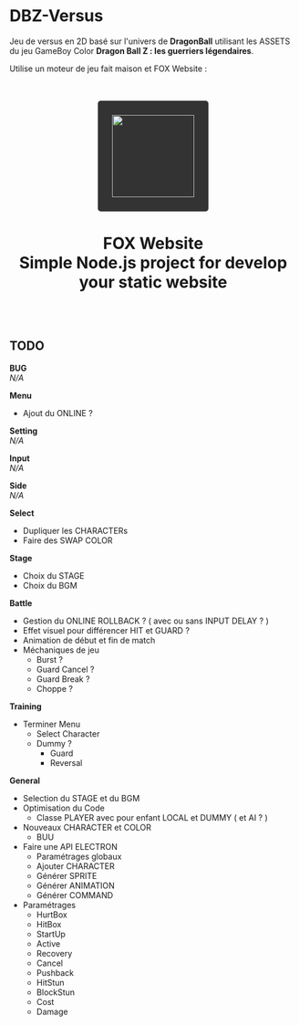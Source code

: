 # DBZ-Versus

Jeu de versus en 2D basé sur l'univers de __DragonBall__ utilisant les ASSETS du jeu GameBoy Color __Dragon Ball Z : les guerriers légendaires__.

Utilise un moteur de jeu fait maison et FOX Website :

<br/>
<br/>
<div align="center">
    <a href="https://fox-website.netlify.app" target="_blank">
        <img style="background-color: #333; padding: 25px; border-radius: 5px;" height="144" width="144" src="https://fox-website.netlify.app/assets/favicons/android-chrome-144x144.png">
    </a>
</div>
<div align="center">
    <h1>
        FOX Website<br/>
        Simple Node.js project for develop<br/>
        your static website
    </h1>
</div>
<br/>
<br/>

## TODO
__BUG__
<br/>*N/A*

__Menu__
* Ajout du ONLINE ?

__Setting__
<br/>*N/A*

__Input__
<br/>*N/A*

__Side__
<br/>*N/A*

__Select__
* Dupliquer les CHARACTERs
* Faire des SWAP COLOR

__Stage__
* Choix du STAGE
* Choix du BGM

__Battle__
* Gestion du ONLINE ROLLBACK ? ( avec ou sans INPUT DELAY ? )
* Effet visuel pour différencer HIT et GUARD ?
* Animation de début et fin de match 
* Méchaniques de jeu
    * Burst ?
    * Guard Cancel ?
    * Guard Break ?
    * Choppe ?

__Training__
* Terminer Menu
    * Select Character
    * Dummy ?
        * Guard
        * Reversal

__General__
* Selection du STAGE et du BGM
* Optimisation du Code
    * Classe PLAYER avec pour enfant LOCAL et DUMMY ( et AI ? )
* Nouveaux CHARACTER et COLOR
    * BUU
* Faire une API ELECTRON
    * Paramétrages globaux
    * Ajouter CHARACTER
    * Générer SPRITE
    * Générer ANIMATION
    * Générer COMMAND
* Paramétrages
    * HurtBox
    * HitBox
    * StartUp
    * Active
    * Recovery
    * Cancel
    * Pushback
    * HitStun
    * BlockStun
    * Cost
    * Damage
